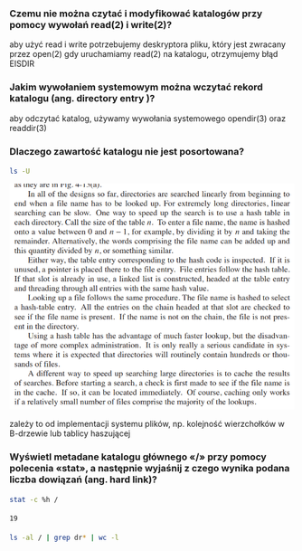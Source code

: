 ### Czemu nie można czytać i modyfikować katalogów przy pomocy wywołań read(2) i write(2)?
aby użyć read i write potrzebujemy deskryptora pliku, 
który jest zwracany przez open(2)
gdy uruchamiamy read(2) na katalogu, otrzymujemy błąd EISDIR

### Jakim wywołaniem systemowym można wczytać rekord katalogu (ang. directory entry )? 
aby odczytać katalog, używamy wywołania systemowego opendir(3) oraz readdir(3)

### Dlaczego zawartość katalogu nie jest posortowana? 
```bash
ls -U
```
![hashtable](image-2.png)

zależy to od implementacji systemu plików,
np. kolejność wierzchołków w B-drzewie lub tablicy haszującej

### Wyświetl metadane katalogu głównego «/» przy pomocy polecenia «stat», a następnie wyjaśnij z czego wynika podana liczba dowiązań (ang. hard link)?
```bash
stat -c %h /

19

ls -al / | grep dr* | wc -l
```